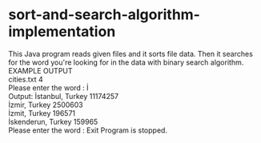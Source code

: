 # sort-and-search-algorithm-implementation
This Java program reads given files and it sorts file data. Then it searches for the word you're looking for in the data with binary search algorithm.<br>
EXAMPLE OUTPUT<br>
cities.txt 4<br>
Please enter the word : İ <br>
Output: İstanbul, Turkey 11174257<br>İzmir, Turkey 2500603<br> İzmit, Turkey 196571<br>İskenderun, Turkey 159965<br>
Please enter the word : Exit Program is stopped.
